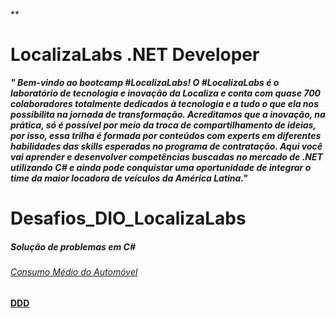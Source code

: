 ﻿ **

# LocalizaLabs .NET Developer

***" Bem-vindo ao bootcamp #LocalizaLabs! O #LocalizaLabs é o laboratório de tecnologia e inovação da Localiza e conta com quase 700 colaboradores totalmente dedicados à tecnologia e a tudo o que ela nos possibilita na jornada de transformação. Acreditamos que a inovação, na prática, só é possível por meio da troca de compartilhamento de ideias, por isso, essa trilha é formada por conteúdos com experts em diferentes habilidades das skills esperadas no programa de contratação. Aqui você vai aprender e desenvolver competências buscadas no mercado de .NET utilizando C# e ainda pode conquistar uma oportunidade de integrar o time da maior locadora de veículos da América Latina."***

# **Desafios_DIO_LocalizaLabs**

##### Solução de problemas em C# 

###### [Consumo Médio do Automóvel](https://github.com/cristianeasreis/Estudos_ProjetosDio/blob/main/Bootcamp_LocalizaLabs%20_.NET%20Developer/Desafios_DIO_LocalizaLabs/Solu%C3%A7%C3%A3o%20de%20problemas%20em%20C%23/Consumo%20M%C3%A9dio%20do%20Autom%C3%B3vel.txt)

**[DDD](https://github.com/cristianeasreis/Estudos_ProjetosDio/blob/main/Bootcamp_LocalizaLabs%20_.NET%20Developer/Desafios_DIO_LocalizaLabs/Solu%C3%A7%C3%A3o%20de%20problemas%20em%20C%23/DDD.txt)**



